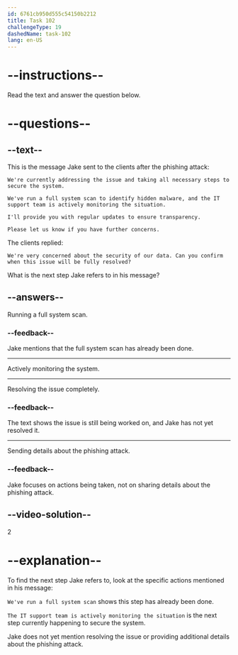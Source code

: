 ```yaml
---
id: 6761cb950d555c54150b2212
title: Task 102
challengeType: 19
dashedName: task-102
lang: en-US
---
```

<!-- READING -->

# --instructions--

Read the text and answer the question below.

# --questions--

## --text--

This is the message Jake sent to the clients after the phishing attack:

`We're currently addressing the issue and taking all necessary steps to secure the system.`  

`We've run a full system scan to identify hidden malware, and the IT support team is actively monitoring the situation.`  

`I'll provide you with regular updates to ensure transparency.`  

`Please let us know if you have further concerns.`  

The clients replied:  

`We're very concerned about the security of our data. Can you confirm when this issue will be fully resolved?`

What is the next step Jake refers to in his message?

## --answers--

Running a full system scan.

### --feedback--

Jake mentions that the full system scan has already been done.

---

Actively monitoring the system.

---

Resolving the issue completely.

### --feedback--

The text shows the issue is still being worked on, and Jake has not yet resolved it.

---

Sending details about the phishing attack.

### --feedback--

Jake focuses on actions being taken, not on sharing details about the phishing attack.

## --video-solution--

2

# --explanation--

To find the next step Jake refers to, look at the specific actions mentioned in his message:  

`We've run a full system scan` shows this step has already been done.  

`The IT support team is actively monitoring the situation` is the next step currently happening to secure the system.  

Jake does not yet mention resolving the issue or providing additional details about the phishing attack.
